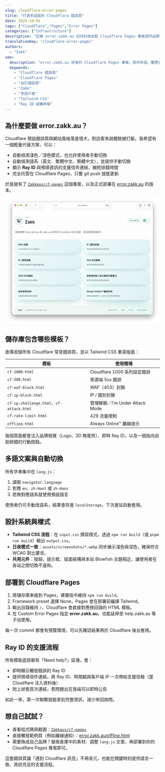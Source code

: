 ```yaml
---
slug: cloudflare-error-pages
title: "打造多語版的 Cloudflare 錯誤頁"
date: 2025-10-01
tags: ["Cloudflare","Pages","Error Pages"]
categories: ["Infrastructure"]
description: "記錄 error.zakk.au 如何利用自製 Cloudflare Pages 專案提供品牌化的多語錯誤頁。"
translationKey: "cloudflare-error-pages"
authors:
  - "Zakk"
seo:
  description: "error.zakk.au 背後的 Cloudflare Pages 專案，提供多語、響應式的錯誤與挑戰頁面，完整涵蓋各式 Cloudflare 場景。"
  keywords:
    - "Cloudflare 錯誤頁"
    - "Cloudflare Pages"
    - "自訂錯誤頁"
    - "Zakk"
    - "多語介面"
    - "Tailwind CSS"
    - "Ray ID 疑難排解"
---
```


## 為什麼要做 error.zakk.au？

Cloudflare 預設錯誤頁與網站風格落差很大，對訪客來說體驗被打斷。我希望有一個輕量代替方案，可以：

- 自動偵測淺色／深色模式，也允許使用者手動切換
- 自動偵測語系（英文、繁體中文、簡體中文），並提供手動切換
- 顯示 **Ray ID** 與預填資訊的支援信件連結，縮短排錯時間
- 完全托管在 Cloudflare Pages，只要 git push 就能更新

於是就有了 [`Zakkaus/cf-pages`](https://github.com/Zakkaus/cf-pages) 這個專案，以及正式部署在 [error.zakk.au](https://error.zakk.au/) 的版本。

![error.zakk.au 首頁預覽](feature-cloudflare.webp)

## 儲存庫包含哪些模板？

倉庫收錄所有 Cloudflare 常見錯誤頁，並以 Tailwind CSS 重寫版面：

| 模板 | 使用情境 |
| --- | --- |
| `cf-1000.html` | Cloudflare 1000 系列設定錯誤 |
| `cf-500.html` | 來源端 5xx 錯誤 |
| `cf-waf-block.html` | WAF（403）封鎖 |
| `cf-ip-block.html` | IP / 國別封鎖 |
| `cf-ip-challenge.html`、`cf-attack.html` | 管理解鎖／I'm Under Attack Mode |
| `cf-rate-limit.html` | 429 流量限制 |
| `offline.html` | Always Online™ 離線提示 |

每個頁面都會注入品牌視覺（Logo、3D 無尾熊）、即時 Ray ID，以及一個指向自助排錯的行動按鈕。

## 多語文案與自動切換

所有字串集中在 `lang.js`：

1. 讀取 `navigator.language`
2. 對應 `en`、`zh-Hant` 或 `zh-Hans`
3. 若無對應語系就使用預設語言

使用者仍可手動改語系，結果會存進 `localStorage`，下次進站自動套用。

## 設計系統與樣式

- **Tailwind CSS 流程**：在 `input.css` 撰寫樣式，透過 `npm run build`（或 `pnpm run build`）輸出 `output.css`。
- **日夜模式一致**：`assets/screenshots/*.webp` 同步展示淺色與深色，確保符合 WCAG 對比要求。
- **共用元件**：按鈕、提示框、版面結構與本站 Blowfish 主題相近，讓使用者在各站之間切換不違和。

## 部署到 Cloudflare Pages

1. 將儲存庫串接到 Pages，建置指令維持 `npm run build`。
2. Framework preset 選擇 None，Pages 會在部署前編譯 Tailwind。
3. 輸出目錄維持 `/`，Cloudflare 會直接對應根目錄的 HTML 模板。
4. 在 Custom Error Pages 指定 **error.zakk.au**，也能延伸至 help.zakk.au 等子站使用。

每一次 commit 都會有預覽環境，可以先確認結果再於 Cloudflare 後台套用。

## Ray ID 的支援流程

所有模板底部都有「Need help?」區塊，會：

- 即時顯示觸發錯誤的 Ray ID
- 提供預填信件連結，將 Ray ID、時間戳與客戶端 IP 一次帶給支援信箱（當 Cloudflare 注入資料後）
- 附上狀態頁次連結，若問題出在我端可以即時公告

如此一來，第一次聯繫就能拿到完整資訊，減少來回詢問。

## 想自己試試？

- 查看程式碼與截圖：[`Zakkaus/cf-pages`](https://github.com/Zakkaus/cf-pages)
- 直接觸發範例頁（例如離線通知）：[error.zakk.au/offline.html](https://error.zakk.au/offline.html)
- 需要換成自己品牌？替換倉庫中的素材、調整 `lang.js` 文案，再部署到你的 Cloudflare Pages 專案即可。

這套錯誤頁讓「遇到 Cloudflare 訊息」不再突兀，也能在關鍵時刻提供語言一致、資訊充足的支援流程。
